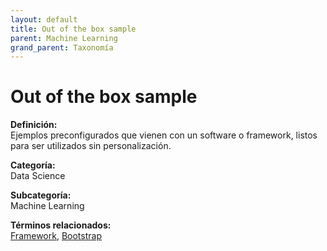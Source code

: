 ```yaml
---
layout: default
title: Out of the box sample
parent: Machine Learning
grand_parent: Taxonomía
---
```


# Out of the box sample

**Definición:**  
Ejemplos preconfigurados que vienen con un software o framework, listos para ser utilizados sin personalización.

**Categoría:**  
Data Science

**Subcategoría:**  
Machine Learning

**Términos relacionados:**  
[Framework](https://maleniski.github.io/diccionario-angl-tec-mx/docs/taxonomia/data-science/machine-learning/framework.html), [Bootstrap](https://maleniski.github.io/diccionario-angl-tec-mx/docs/taxonomia/data-science/machine-learning/bootstrap.html)
